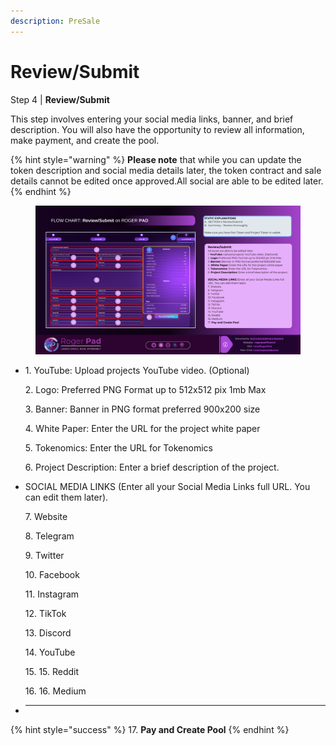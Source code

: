 ```yaml
---
description: PreSale
---
```


# Review/Submit

Step 4 | **Review/Submit**

This step involves entering your social media links, banner, and brief description. You will also have the opportunity to review all information, make payment, and create the pool.

{% hint style="warning" %}
**Please note** that while you can update the token description and social media details later, the token contract and sale details cannot be edited once approved.All social are able to be edited later.
{% endhint %}

<figure><img src="../../.gitbook/assets/PS-4.png" alt=""><figcaption></figcaption></figure>



-   1\.      YouTube:         Upload projects YouTube video. (Optional)

    2\.     Logo:                Preferred PNG Format up to 512x512 pix 1mb Max

    3\.     Banner:  Banner in PNG format preferred 900x200 size

    4\.     White Paper:  Enter the URL for the project white paper

    5\.     Tokenomics:   Enter the URL for Tokenomics

    6\.     Project Description:  Enter a brief description of the project.
-   SOCIAL MEDIA LINKS (Enter all your Social Media Links full URL.  You can edit them later).

    7\.      Website

    8\.     Telegram

    9\.     Twitter

    10\.     Facebook

    11\.     Instagram

    12\.     TikTok

    13\.     Discord

    14\.     YouTube

    15\.     15. Reddit

    16\.  16. Medium
- ***

{% hint style="success" %}
17. **Pay and Create Pool**
{% endhint %}
